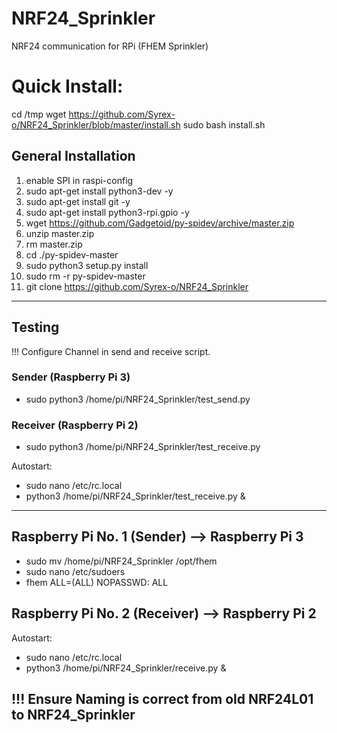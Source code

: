 # NRF24_Sprinkler
NRF24 communication for RPi (FHEM Sprinkler)

# Quick Install:
cd /tmp
wget https://github.com/Syrex-o/NRF24_Sprinkler/blob/master/install.sh
sudo bash install.sh

## General Installation
1. enable SPI in raspi-config
2. sudo apt-get install python3-dev -y
3. sudo apt-get install git -y
4. sudo apt-get install python3-rpi.gpio -y
5. wget https://github.com/Gadgetoid/py-spidev/archive/master.zip
6. unzip master.zip
7. rm master.zip
8. cd ./py-spidev-master
9. sudo python3 setup.py install
10. sudo rm -r py-spidev-master
11. git clone https://github.com/Syrex-o/NRF24_Sprinkler

---

## Testing
!!! Configure Channel in send and receive script.
### Sender (Raspberry Pi 3)
- sudo python3 /home/pi/NRF24_Sprinkler/test_send.py
### Receiver (Raspberry Pi 2)
- sudo python3 /home/pi/NRF24_Sprinkler/test_receive.py

Autostart:
- sudo nano /etc/rc.local
- python3 /home/pi/NRF24_Sprinkler/test_receive.py &

---

## Raspberry Pi No. 1 (Sender) --> Raspberry Pi 3
- sudo mv /home/pi/NRF24_Sprinkler /opt/fhem
- sudo nano /etc/sudoers
- fhem ALL=(ALL) NOPASSWD: ALL

## Raspberry Pi No. 2 (Receiver) --> Raspberry Pi 2
Autostart:
- sudo nano /etc/rc.local
- python3 /home/pi/NRF24_Sprinkler/receive.py &


## !!! Ensure Naming is correct from old NRF24L01 to NRF24_Sprinkler
